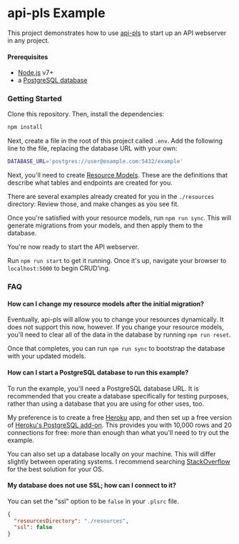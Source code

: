 # api-pls Example

This project demonstrates how to use [api-pls](https://github.com/jmeas/api-pls)
to start up an API webserver in any project.

#### Prerequisites

- [Node.js](https://nodejs.org/en/) v7+
- a [PostgreSQL database](#how-can-i-start-a-postgresql-database-to-run-this-example)

### Getting Started

Clone this repository. Then, install the dependencies:

```sh
npm install
```

Next, create a file in the root of this project called `.env`. Add the following
line to the file, replacing the database URL with your own:

```sh
DATABASE_URL='postgres://user@example.com:5432/example'
```

Next, you'll need to create [Resource Models](https://github.com/jmeas/api-pls/wiki/Resource-Model).
These are the definitions that describe what tables and endpoints are created
for you.

There are several examples already created for you in the `./resources` directory:
Review those, and make changes as you see fit.

Once you're satisfied with your resource models, run `npm run sync`. This
will generate migrations from your models, and then apply them to the database.

You're now ready to start the API webserver.

Run `npm run start` to get it running. Once it's up, navigate your browser to
`localhost:5000` to begin CRUD'ing.

### FAQ

#### How can I change my resource models after the initial migration?

Eventually, api-pls will allow you to change your resources dynamically. It does
not support this now, however. If you change your resource models, you'll need
to clear all of the data in the database by running `npm run reset`.

Once that completes, you can run `npm run sync` to bootstrap the database
with your updated models.

#### How can I start a PostgreSQL database to run this example?

To run the example, you'll need a PostgreSQL database URL. It is recommended
that you create a database specifically for testing purposes, rather than
using a database that you are using for other uses, too.

My preference is to create a free [Heroku](heroku.com) app, and then set up a
free version of
[Heroku's PostgreSQL add-on](https://elements.heroku.com/addons/heroku-postgresql).
This provides you with 10,000 rows and 20 connections for free: more than enough
than what you'll need to try out the example.

You can also set up a database locally on your machine. This will differ
slightly between operating systems. I recommend searching
[StackOverflow](stackoverflow.com) for the best solution for your OS.

#### My database does not use SSL; how can I connect to it?

You can set the "ssl" option to be `false` in your `.plsrc` file.

```json
{
  "resourcesDirectory": "./resources",
  "ssl": false
}
```
